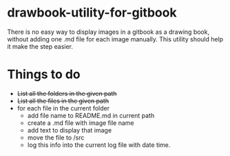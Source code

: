 # drawbook-utility-for-gitbook
There is no easy way to display images in a gitbook as a drawing book, without adding one .md file for each image manually. This utility should help it make the step easier.

# Things to do
- ~~List all the folders in the given path~~
- ~~List all the files in the given path~~
- for each file in the current folder
    - add file name to README.md in current path
    - create a .md file with image file name
    - add text to display that image
    - move the file to /src
    - log this info into the current log file with date time.